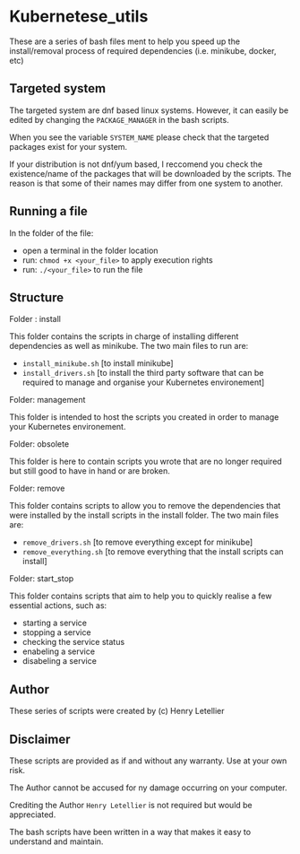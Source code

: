 # Kubernetese_utils

These are a series of bash files ment to help you speed up the install/removal process of required dependencies (i.e. minikube, docker, etc)

## Targeted system

The targeted system are dnf based linux systems.
However, it can easily be edited by changing the `PACKAGE_MANAGER` in the bash scripts.

When you see the variable `SYSTEM_NAME` please check that the targeted packages exist for your system.

If your distribution is not dnf/yum based, I reccomend you check the existence/name of the packages that will be downloaded by the scripts.
The reason is that some of their names may differ from one system to another.

## Running a file

In the folder of the file:

* open a terminal in the folder location
* run: `chmod +x <your_file>` to apply execution rights
* run: `./<your_file>` to run the file

## Structure

Folder : install

This folder contains the scripts in charge of installing different dependencies as well as minikube.
The two main files to run are:

* `install_minikube.sh` [to install minikube]
* `install_drivers.sh` [to install the third party software that can be required to manage and organise your Kubernetes environement]

Folder: management

This folder is intended to host the scripts you created in order to manage your Kubernetes environement.

Folder: obsolete

This folder is here to contain scripts you wrote that are no longer required but still good to have in hand or are broken.

Folder: remove

This folder contains scripts to allow you to remove the dependencies that were installed by the install scripts in the install folder.
The two main files are:

* `remove_drivers.sh` [to remove everything except for minikube]
* `remove_everything.sh` [to remove everything that the install scripts can install]

Folder: start_stop

This folder contains scripts that aim to help you to quickly realise a few essential actions, such as:

* starting a service
* stopping a service
* checking the service status
* enabeling a service
* disabeling a service

## Author

These series of scripts were created by (c) Henry Letellier

## Disclaimer

These scripts are provided as if and without any warranty.
Use at your own risk.

The Author cannot be accused for ny damage occurring on your computer.

Crediting the Author `Henry Letellier` is not required but would be appreciated.

The bash scripts have been written in a way that makes it easy to understand and maintain.
